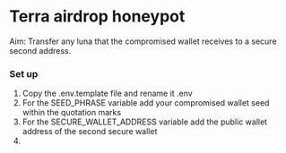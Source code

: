 # Terra airdrop honeypot

Aim: Transfer any luna that the compromised wallet receives to a secure second address.

### Set up
1. Copy the .env.template file and rename it .env
2. For the SEED_PHRASE variable add your compromised wallet seed within the quotation marks
3. For the SECURE_WALLET_ADDRESS variable add the public wallet address of the second secure wallet
4. 